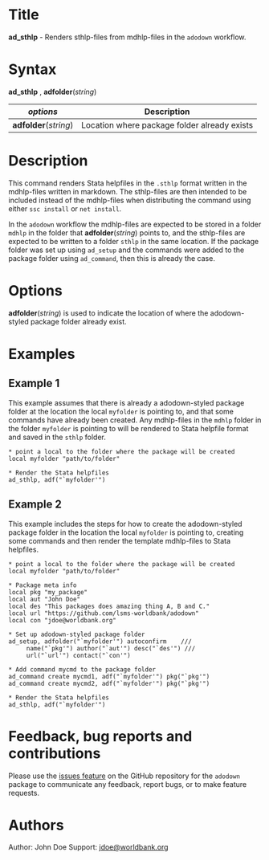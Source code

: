 # Title

__ad_sthlp__ - Renders sthlp-files from mdhlp-files in the `adodown` workflow.

# Syntax

__ad_sthlp__ , __**adf**older__(_string_)

| _options_ | Description |
|------------------|-------------|
| __**adf**older__(_string_) | Location where package folder already exists |


# Description

This command renders Stata helpfiles in the `.sthlp` format
written in the mdhlp-files written in markdown.
The sthlp-files are then intended to be included instead
of the mdhlp-files when distributing the command using
either `ssc install` or `net install`.

In the `adodown` workflow the mdhlp-files are expected to be stored in a folder `mdhlp` in the folder that __**adf**older__(_string_) points to, and the sthlp-files are expected to be written to a folder `sthlp` in the same location. If the package folder was set up using `ad_setup` and the commands were added to the package folder using `ad_command`, then this is already the case.

# Options

__**adf**older__(_string_) is used to indicate the location of where the adodown-styled package folder already exist.

# Examples

## Example 1

This example assumes that there is already a adodown-styled package folder at the location the local `myfolder` is pointing to, and that some commands have already been created. Any mdhlp-files in the `mdhlp` folder in the folder `myfolder` is pointing to will be rendered to Stata helpfile format and saved in the `sthlp` folder.

```
* point a local to the folder where the package will be created
local myfolder "path/to/folder"

* Render the Stata helpfiles
ad_sthlp, adf("`myfolder'")
```

## Example 2

This example includes the steps for how to create the adodown-styled package folder in the location the local `myfolder` is pointing to, creating some commands and then render the template mdhlp-files to Stata helpfiles.

```
* point a local to the folder where the package will be created
local myfolder "path/to/folder"

* Package meta info
local pkg "my_package"
local aut "John Doe"
local des "This packages does amazing thing A, B and C."
local url "https://github.com/lsms-worldbank/adodown"
local con "jdoe@worldbank.org"

* Set up adodown-styled package folder
ad_setup, adfolder("`myfolder'") autoconfirm    ///
     name("`pkg'") author("`aut'") desc("`des'") ///
     url("`url'") contact("`con'")

* Add command mycmd to the package folder
ad_command create mycmd1, adf("`myfolder'") pkg("`pkg'")
ad_command create mycmd2, adf("`myfolder'") pkg("`pkg'")

* Render the Stata helpfiles
ad_sthlp, adf("`myfolder'")
```

# Feedback, bug reports and contributions

Please use the [issues feature](https://github.com/lsms-worldbank/adodown/issues) on the GitHub repository for the `adodown` package to communicate any feedback, report bugs, or to make feature requests.

# Authors

Author: John Doe
Support: jdoe@worldbank.org
